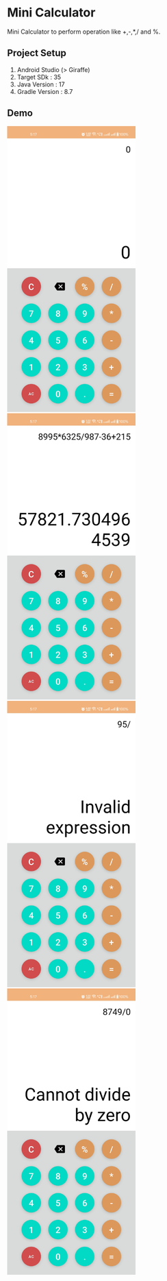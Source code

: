 # Mini Calculator
Mini Calculator to perform operation like +,-,*,/ and %.

## Project Setup
1) Android Studio (> Giraffe)
2) Target SDk : 35
3) Java Version : 17
4) Gradle Version : 8.7

## Demo

<img src="assets/s1.jpg" alt="My Project Logo" width="300"/>

<img src="assets/s2.jpg" alt="My Project Logo" width="300"/>

<img src="assets/s3.jpg" alt="My Project Logo" width="300"/>

<img src="assets/s4.jpg" alt="My Project Logo" width="300"/>